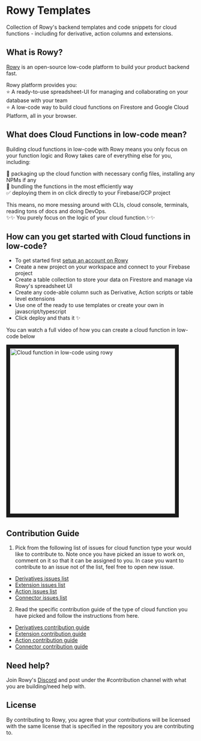 # Rowy Templates


Collection of Rowy's backend templates and code snippets for cloud functions - including for derivative, action columns and extensions.

## What is Rowy?

[Rowy](https://www.rowy.io/) is an open-source low-code platform to build your product backend fast. 
  
Rowy platform provides you:  
⭐️ A ready-to-use spreadsheet-UI for managing and collaborating on your database with your team  
⭐️ A low-code way to build cloud functions on Firestore and Google Cloud Platform, all in your browser.   

## What does Cloud Functions in low-code mean?

Building cloud functions in low-code with Rowy means you only focus on your function logic and Rowy takes care of everything else for you, including:

🤝 packaging up the cloud function with necessary config files, installing any NPMs if any  
🎁 bundling the functions in the most efficiently way  
✅ deploying them in on click directly to your Firebase/GCP project  

This means, no more messing around with CLIs, cloud console, terminals, reading tons of docs and doing DevOps.  
✨✨ You purely focus on the logic of your cloud function.✨✨

## How can you get started with Cloud functions in low-code?

- To get started first [setup an account on Rowy](https://rowy.app/)
- Create a new project on your workspace and connect to your Firebase project
- Create a table collection to store your data on Firestore and manage via Rowy's spreadsheet UI
- Create any code-able column such as Derivative, Action scripts or table level extensions 
- Use one of the ready to use templates or create your own in javascript/typescript
- Click deploy and thats it ✨

You can watch a full video of how you can create a cloud function in low-code below

<a href="http://www.youtube.com/watch?feature=player_embedded&v=9XMWpW-5KSI" target="_blank"><img src="https://user-images.githubusercontent.com/307298/190351363-2878abd8-9b0c-45d0-b59f-198557d9f9b7.png" 
alt="Cloud function in low-code using rowy" width="440" border="10" /></a>

## Contribution Guide

1) Pick from the following list of issues for cloud function type your would like to contribute to. Note once you have picked an issue to work on, comment on it so that it can be assigned to you. In case you want to contribute to an issue not of the list, feel free to open new issue.
- [Derivatives issues list]()
- [Extension issues list]()
- [Action issues list]()
- [Connector issues list]()

2) Read the specific contribution guide of the type of cloud function you have picked and follow the instructions from here.
- [Derivatives contribution guide](https://github.com/rowyio/templates/blob/main/derivative/README.md)
- [Extension contribution guide](https://github.com/rowyio/templates/blob/main/extension/README.md)
- [Action contribution guide](https://github.com/rowyio/templates/blob/main/action/README.md)
- [Connector contribution guide](https://github.com/rowyio/templates/blob/main/connector/README.md)

## Need help?

Join Rowy's [Discord](https://discord.com/invite/fjBugmvzZP) and post under the #contribution channel with what you are building/need help with. 

## License
By contributing to Rowy, you agree that your contributions will be licensed with the same license that is specified in the repository you are contributing to.
